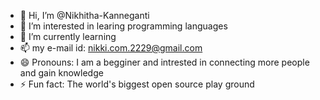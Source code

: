 - 👋 Hi, I’m @Nikhitha-Kanneganti
- 👀 I’m interested in learing programming languages
- 🌱 I’m currently learning 
- 📫 my e-mail id: nikki.com.2229@gmail.com
- 😄 Pronouns: I am a begginer and intrested in connecting more people and gain knowledge
- ⚡ Fun fact: The world's biggest open source play ground

<!---
Nikhitha-Kanneganti/Nikhitha-Kanneganti is a ✨  ✨ repository because its Hello champians  (this file) appears on your GitHub profile.
You can click the Preview link to take a look at your changes.
--->

